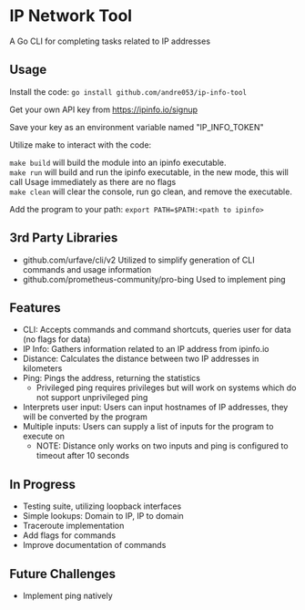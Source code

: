 # IP Network Tool

A Go CLI for completing tasks related to IP addresses

## Usage

Install the code:
`go install github.com/andre053/ip-info-tool`

Get your own API key from https://ipinfo.io/signup

Save your key as an environment variable named "IP_INFO_TOKEN"

Utilize make to interact with the code:

`make build` will build the module into an ipinfo executable.  
`make run` will build and run the ipinfo executable, in the new mode, this will call Usage immediately as there are no flags  
`make clean` will clear the console, run go clean, and remove the executable.  

Add the program to your path:   `export PATH=$PATH:<path to ipinfo>`  

## 3rd Party Libraries
- github.com/urfave/cli/v2                  Utilized to simplify generation of CLI commands and usage information
- github.com/prometheus-community/pro-bing  Used to implement ping    
## Features
- CLI: Accepts commands and command shortcuts, queries user for data (no flags for data)
- IP Info: Gathers information related to an IP address from ipinfo.io
- Distance: Calculates the distance between two IP addresses in kilometers
- Ping: Pings the address, returning the statistics
    - Privileged ping requires privileges but will work on systems which do not support unprivileged ping
- Interprets user input: Users can input hostnames of IP addresses, they will be converted by the program
- Multiple inputs: Users can supply a list of inputs for the program to execute on
    - NOTE: Distance only works on two inputs and ping is configured to timeout after 10 seconds

## In Progress

- Testing suite, utilizing loopback interfaces
- Simple lookups: Domain to IP, IP to domain
- Traceroute implementation
- Add flags for commands
- Improve documentation of commands

## Future Challenges

- Implement ping natively
